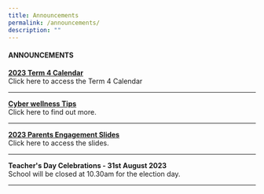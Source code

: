 ```yaml
---
title: Announcements
permalink: /announcements/
description: ""
---
```

<h4><strong>ANNOUNCEMENTS</strong></h4>
<p><strong><a href="/our-partners/parents/communication-with-parents">2023 Term 4 Calendar</a><br></strong>Click here to access the Term 4 Calendar</p>
<hr>
<p><strong><a href="/our-partners/parents/useful-guides-and-resources/cyber-wellness-tips">Cyber wellness Tips</a><br></strong>Click here to find out more.</p>
<hr>
<p><strong><a href="/our-partners/parents/parents-engagement-sessions">2023 Parents Engagement Slides</a><br></strong>Click here to access the slides.</p>
<hr>

**Teacher's Day Celebrations - 31st August 2023**<br>School will be closed at 10.30am for the election day. 
<hr>